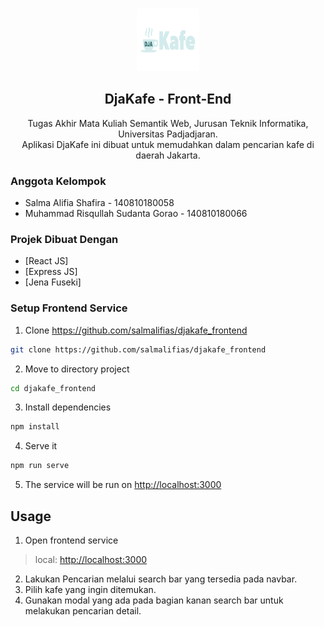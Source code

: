 <!-- PROJECT LOGO -->
<br />
<p align="center">
  <a href="https://github.com/salmalifias/djakafe_frontend">
    <img src="https://github.com/salmalifias/djakafe_frontend/blob/main/src/logo/logo.png" alt="Logo" width="100" height="100">
  </a>

  <h2 align="center">DjaKafe - Front-End</h2>
<p align="center">
    Tugas Akhir Mata Kuliah Semantik Web, Jurusan Teknik Informatika, Universitas Padjadjaran.
    <br />
    Aplikasi DjaKafe ini dibuat untuk memudahkan dalam pencarian kafe di daerah Jakarta.
    <br />
</p>

### Anggota Kelompok
* Salma Alifia Shafira - 140810180058
* Muhammad Risqullah Sudanta Gorao - 140810180066
 
### Projek Dibuat Dengan
* [React JS]
* [Express JS]
* [Jena Fuseki]

### Setup Frontend Service
1. Clone https://github.com/salmalifias/djakafe_frontend
```sh
git clone https://github.com/salmalifias/djakafe_frontend
```
2. Move to directory project
```sh
cd djakafe_frontend
```
3. Install dependencies
```sh
npm install
```
4. Serve it
```sh
npm run serve
```
5. The service will be run on [http://localhost:3000](http://localhost:3000)

## Usage
1. Open frontend service 
> local: [http://localhost:3000](http://localhost:3000) <br>
2. Lakukan Pencarian melalui search bar yang tersedia pada navbar.
3. Pilih kafe yang ingin ditemukan.
4. Gunakan modal yang ada pada bagian kanan search bar untuk melakukan pencarian detail.
